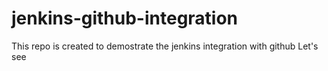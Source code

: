 # jenkins-github-integration
This repo is created to demostrate the jenkins integration with github
Let's see
